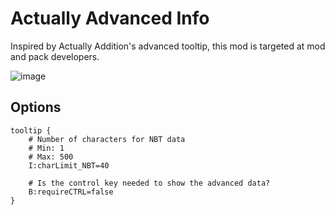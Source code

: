 # Actually Advanced Info

Inspired by Actually Addition's advanced tooltip, this mod is targeted at mod and pack developers.


![image](https://user-images.githubusercontent.com/18713839/151005227-2d4b9b43-10c6-40b9-aaf7-06a3e825937d.png)


## Options

    tooltip {
        # Number of characters for NBT data
        # Min: 1
        # Max: 500
        I:charLimit_NBT=40

        # Is the control key needed to show the advanced data?
        B:requireCTRL=false
    }
